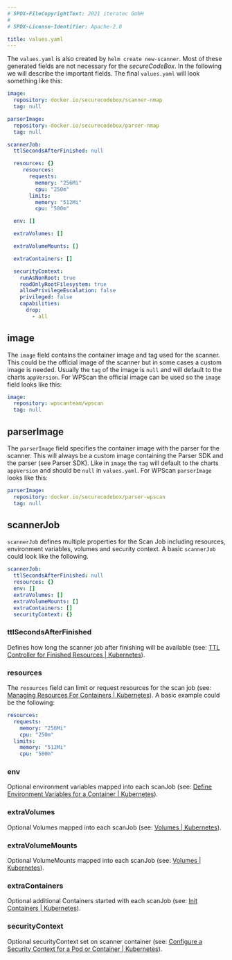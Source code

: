 ```yaml
---
# SPDX-FileCopyrightText: 2021 iteratec GmbH
#
# SPDX-License-Identifier: Apache-2.0

title: values.yaml
---
```


The `values.yaml` is also created by `helm create new-scanner`.
Most of these generated fields are not necessary for the *secureCodeBox*.
In the following we will describe the important fields.
The final `values.yaml` will look something like this:

```yaml
image:
  repository: docker.io/securecodebox/scanner-nmap
  tag: null

parserImage:
  repository: docker.io/securecodebox/parser-nmap
  tag: null

scannerJob:
  ttlSecondsAfterFinished: null

  resources: {}
     resources:
       requests:
         memory: "256Mi"
         cpu: "250m"
       limits:
         memory: "512Mi"
         cpu: "500m"

  env: []

  extraVolumes: []

  extraVolumeMounts: []

  extraContainers: []

  securityContext:
    runAsNonRoot: true
    readOnlyRootFilesystem: true
    allowPrivilegeEscalation: false
    privileged: false
    capabilities:
      drop:
        - all
```

## image

The `image` field contains the container image and tag used for the scanner.
This could be the official image of the scanner but in some cases a custom image is needed.
Usually the `tag` of the image is `null` and will default to the charts `appVersion`.
For WPScan the official image can be used so the `image` field looks like this:

```yaml
image:
  repository: wpscanteam/wpscan
  tag: null
```

## parserImage

The `parserImage` field specifies the container image with the parser for the scanner.
This will always be a custom image containing the Parser SDK and the parser (see Parser SDK).
Like in `image` the `tag` will default to the charts `appVersion` and should be `null` in `values.yaml`.
For WPScan `parserImage` looks like this:

```yaml
parserImage:
  repository: docker.io/securecodebox/parser-wpscan
  tag: null
```

## scannerJob

`scannerJob` defines multiple properties for the Scan Job including resources, environment variables, volumes and security context.
A basic `scannerJob` could look like the following.

```yaml
scannerJob:
  ttlSecondsAfterFinished: null
  resources: {}
  env: []
  extraVolumes: []
  extraVolumeMounts: []
  extraContainers: []
  securityContext: {}
  ```

### ttlSecondsAfterFinished

Defines how long the scanner job after finishing will be available (see: [TTL Controller for Finished Resources | Kubernetes](https://kubernetes.io/docs/concepts/workloads/controllers/ttlafterfinished/)).

### resources

The `resources` field can limit or request resources for the scan job (see: [Managing Resources For Containers | Kubernetes](https://kubernetes.io/docs/concepts/configuration/manage-resources-containers/)).
A basic example could be the following:

```yaml
resources:
  requests:
    memory: "256Mi"
    cpu: "250m"
  limits:
    memory: "512Mi"
    cpu: "500m"
```

### env

Optional environment variables mapped into each scanJob (see: [Define Environment Variables for a Container | Kubernetes](https://kubernetes.io/docs/tasks/inject-data-application/define-environment-variable-container/)).

### extraVolumes

Optional Volumes mapped into each scanJob (see: [Volumes | Kubernetes](https://kubernetes.io/docs/concepts/storage/volumes/)).

### extraVolumeMounts

Optional VolumeMounts mapped into each scanJob (see: [Volumes | Kubernetes](https://kubernetes.io/docs/concepts/storage/volumes/)).

### extraContainers

Optional additional Containers started with each scanJob (see: [Init Containers | Kubernetes](https://kubernetes.io/docs/concepts/workloads/pods/init-containers/)).

### securityContext

Optional securityContext set on scanner container (see: [Configure a Security Context for a Pod or Container | Kubernetes](https://kubernetes.io/docs/tasks/configure-pod-container/security-context/)).


